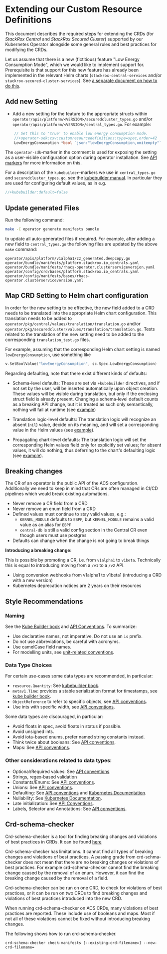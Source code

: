 # Extending our Custom Resource Definitions

This document describes the required steps for extending the CRDs (for *StackRox Central* and *StackRox Secured Cluster*) supported by our Kubernetes Operator alongside 
some general rules and best practices for modifying the CRDs.

Let us assume that there is a new (fictitious) feature "Low Energy Consumption Mode", which we would like to implement support for. Prerequisite is that support for this new feature has already been implemented in the relevant Helm charts (`stackrox-central-services` and/or `stackrox-secured-cluster-services`). See [a separate document on how to do this](../image/templates/CHANGING_CHARTS.md).

## Add new Setting

* Add a new setting for the feature to the appropriate structs within `operator/apis/platform/<VERSION>/securedcluster_types.go` and/or `operator/apis/platform/<VERSION>/central_types.go`. For example:

```go
	// Set this to 'true' to enable low energy consumption mode.
	//+operator-sdk:csv:customresourcedefinitions:type=spec,order=42
	LowEnergyConsumption *bool `json:"lowEnergyConsumption,omitempty"`
```

The `operator-sdk`-marker in the comment is used for exposing the setting as a user-visible configuration option during operator installation.
See [API markers](https://sdk.operatorframework.io/docs/building-operators/golang/references/markers/) for more information on this.

For a description of the `kubebuilder`-markers we use in `central_types.go` and `securedcluster_types.go`, see the
[kubebuilder manual](https://book.kubebuilder.io/reference/markers.html). In particular they are used for configuring
default values, as in e.g.

```go
//+kubebuilder:default=false
```

## Update generated Files

Run the following command:

```sh
make -C operator generate manifests bundle
```

to update all auto-generated files if required. For example, after adding a new field to `central_types.go` the following files are updated by the above `make` command:
```
operator/apis/platform/v1alpha1/zz_generated.deepcopy.go
operator/bundle/manifests/platform.stackrox.io_centrals.yaml
operator/bundle/manifests/rhacs-operator.clusterserviceversion.yaml
operator/config/crd/bases/platform.stackrox.io_centrals.yaml
operator/config/manifests/bases/rhacs-operator.clusterserviceversion.yaml
```

## Map CRD Setting to Helm chart configuration

In order for the new setting to be effective, the new field added to a CRD needs to be translated into the appropriate Helm chart configuration. This translation needs to be added to `operator/pkg/central/values/translation/translation.go` and/or `operator/pkg/securedcluster/values/translation/translation.go`. Tests related to the translation of the new setting need to be added to the corresponding `translation_test.go` files.

For example, assuming that the corresponding Helm chart setting is named `lowEnergyConsumption`, use something like

```go
v.SetBoolValue("lowEnergyConsumption", sc.Spec.LowEnergyConsumption)
```

Regarding defaulting, note that there exist different kinds of defaults:

* Schema-level defaults: These are set via `+kubebuilder` directives, and if not set by the user, will be inserted automatically upon object creation.
  These values will be visible during translation, but only if the enclosing struct field is already present. Changing a schema-level default
  counts as a breaking API change, but it is treated as such only semantically, nothing will fail at runtime (see [example](https://github.com/stackrox/rox/blob/84d841c870f59d2c423f78eb7ecd44a196f8a659/operator/apis/platform/v1alpha1/central_types.go#L188))

* Translation logic-level defaults: The translation logic will recognize an absent (`nil`) value, decide on its meaning, and will set a corresponding
  value in the Helm values (see [example](https://github.com/stackrox/rox/blob/84d841c870f59d2c423f78eb7ecd44a196f8a659/operator/pkg/central/values/translation/translation.go#L120)).

* Propagating chart-level defaults: The translation logic will set the corresponding Helm values field only for explicitly set values; for absent
  values, it will do nothing, thus deferring to the chart's defaulting logic (see [example](https://github.com/stackrox/rox/blob/84d841c870f59d2c423f78eb7ecd44a196f8a659/operator/pkg/central/values/translation/translation.go#L86)).

## Breaking changes

The CR of an operator is the public API of the ACS configuration.
Additionally we need to keep in mind that CRs are often managed in CI/CD pipelines which would
break existing automations.

* Never remove a CR field from a CRD
* Never remove an enum field from a CRD
* Defined values must continue to stay valid values, e.g.:
  * `KERNEL_MODULE` defaults to `EBPF`, but `KERNEL_MODULE` remains a valid value as an alias for `EBPF`
  * `central-db` is still a valid config section in the Central CR even though users must use postgres
* Defaults can change when the change is not going to break things

**Introducing a breaking change:**

This is possible by promoting a CR, i.e. from `v1alpha1` to `v1beta`. Technically this
is equal to introducing moving from a `/v1` to a `/v2` API.

* Using conversion webhooks from v1alpha1 to v1beta1 (introducing a CRD with a new version)
* Kubernetes deprecation notices are 2 years on their resources

## Style Recommendations

### Naming

See the [Kube Builder book](https://book.kubebuilder.io/cronjob-tutorial/api-design.html) and [API Conventions](https://github.com/kubernetes/community/blob/master/contributors/devel/sig-architecture/api-conventions.md#naming-conventions). To summarize:

* Use declarative names, not imperative. Do not use an `is` prefix.
* Do not use abbreviations, be careful with acronyms.
* Use camelCase field names.
* For modelling units, see [unit-related conventions](https://github.com/kubernetes/community/blob/master/contributors/devel/sig-architecture/api-conventions.md#units).

### Data Type Choices

For certain use-cases some data types are recommended, in particular:
* `resource.Quantity`: See [kubebuilder book](https://book.kubebuilder.io/cronjob-tutorial/api-design.html).
* `metav1.Time`: provides a stable serialization format for timestamps, see [kube builder book](https://book.kubebuilder.io/cronjob-tutorial/api-design.html).
* `ObjectReference` to refer to specific objects, see [API conventions](https://book.kubebuilder.io/cronjob-tutorial/api-design.html).
* Use ints with specific width, see [API conventions](https://github.com/kubernetes/community/blob/master/contributors/devel/sig-architecture/api-conventions.md#primitive-types).

Some data types are discouraged, in particular:
* Avoid floats in spec, avoid floats in status if possible.
* Avoid unsigned ints.
* Avoid iota-based enums, prefer named string constants instead.
* Think twice about booleans: See [API conventions](https://github.com/kubernetes/community/blob/master/contributors/devel/sig-architecture/api-conventions.md#primitive-types).
* Maps: See [API conventions](https://github.com/kubernetes/community/blob/master/contributors/devel/sig-architecture/api-conventions.md#lists-of-named-subobjects-preferred-over-maps).

### Other considerations related to data types:

* Optional/Required values: See [API conventions](https://github.com/kubernetes/community/blob/master/contributors/devel/sig-architecture/api-conventions.md#optional-vs-required).
* Strings, regex-based validation
* Constants/Enums: See [API conventions](https://github.com/kubernetes/community/blob/master/contributors/devel/sig-architecture/api-conventions.md#constants).
* Unions: See [API conventions](https://github.com/kubernetes/community/blob/master/contributors/devel/sig-architecture/api-conventions.md#unions).
* Defaulting: See [API conventions](https://github.com/kubernetes/community/blob/master/contributors/devel/sig-architecture/api-conventions.md#defaulting) and [Kubernetes Documentation](https://kubernetes.io/docs/tasks/extend-kubernetes/custom-resources/custom-resource-definitions/#defaulting).
* Nullability: See [Kubernetes Documentation](https://kubernetes.io/docs/tasks/extend-kubernetes/custom-resources/custom-resource-definitions/#defaulting-and-nullable).
* Late initialization: See [API Conventions](https://github.com/kubernetes/community/blob/master/contributors/devel/sig-architecture/api-conventions.md#late-initialization).
* Labels, Selector and Annotations: See [API conventions](https://github.com/kubernetes/community/blob/master/contributors/devel/sig-architecture/api-conventions.md#label-selector-and-annotation-conventions).

## Crd-schema-checker

Crd-schema-checker is a tool for finding breaking changes and violations of best practices in CRDs. It can be found [here](https://github.com/openshift/crd-schema-checker)

Crd-schema-checker has limitations. It cannot find all types of breaking changes and violations of best practices. A passing grade from crd-schma-checker does not mean that there are no breaking changes or violations of best practices. For example crd-schema-checker cannot find the breaking change caused by the removal of an enum. However, it can find the breaking change caused by the removal of a field.

Crd-schema-checker can be run on one CRD, to check for violations of best practices, or it can be run on two CRDs to find breaking changes and violations of best practices introduced into the new CRD.

When running crd-schema-checker on ACS CRDs, many violations of best practices are reported. These include use of booleans and maps. Most if not all of these violations cannot be fixed without introducing breaking changes.

The following shows how to run crd-schema-checker.

```
crd-schema-checker check-manifests [--existing-crd-filename=] --new-crd-filename=
```
